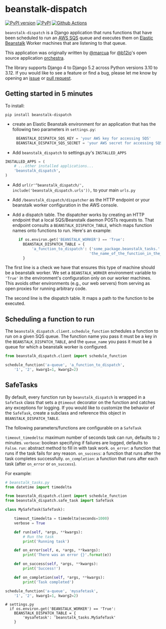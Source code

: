 # beanstalk-dispatch

[![PyPI version](https://badge.fury.io/py/beanstalk-dispatch.svg?maxAge=2592000)](https://badge.fury.io/py/beanstalk-dispatch)
[![PyPI](https://img.shields.io/pypi/pyversions/beanstalk-dispatch.svg)](https://pypi.python.org/pypi/beanstalk-dispatch)
[![Github Actions](https://github.com/joshblum/beanstalk-dispatch/actions/workflows/ci.yml/badge.svg)](https://github.com/joshblum/beanstalk-dispatch/actions)

`beanstalk-dispatch` is a Django application that runs functions that have been
scheduled to run an [AWS SQS](https://aws.amazon.com/sqs/) queue and executes
them on [Elastic Beanstalk](https://aws.amazon.com/elasticbeanstalk/) Worker
machines that are listening to that queue.

This application was originally written by [@marcua](https://github.com/marcua)
for [@b12io](https://github.com/b12io)'s open source application
[orchestra](https://github.com/b12io/orchestra).

The library supports Django 4 to Django 5.2 across Python versions 3.10 to
3.12. If you would like to see a feature or find a bug, please let me know by
opening an [issue](https://github.com/joshblum/beanstalk-dispatch/issues) or
[pull request](https://github.com/joshblum/beanstalk-dispatch/pulls).

## Getting started in 5 minutes

To install:

```
pip install beanstalk-dispatch
```

- create an Elastic Beanstalk environment for an application
  that has the following two parameters in `settings.py`:

```python
     BEANSTALK_DISPATCH_SQS_KEY = 'your AWS key for accessing SQS'
     BEANSTALK_DISPATCH_SQS_SECRET = 'your AWS secret for accessing SQS'
```

- Add `beanstalk_dispatch` to settings.py's `INSTALLED_APPS`

```python
INSTALLED_APPS = (
    # ...other installed applications...
    'beanstalk_dispatch',
)
```

- Add `url(r'^beanstalk_dispatch/', include('beanstalk_dispatch.urls')),` to
  your main `urls.py`

- Add `/beanstalk_dispatch/dispatcher` as the HTTP endpoint or your beanstalk
  worker configuration in the AWS console.

- Add a dispatch table. The dispatcher works by creating an HTTP endpoint
  that a local SQS/Beanstalk daemon POSTs requests to. That endpoint
  consults a `BEANSTALK_DISPATCH_TABLE`, which maps function names onto
  functions to run. Here's an example:

```python
      if os.environ.get('BEANSTALK_WORKER') == 'True':
        BEANSTALK_DISPATCH_TABLE = {
            'a_function_to_dispatch': ('some_package.beanstalk_tasks.'
                                      'the_name_of_the_function_in_the_module')
        }
```

The first line is a check we have that ensures this type of machine should
be a beanstalk worker. We set a `BEANSTALK_WORKER` environment variable to
`'True'` in the environment's configuration only on our worker machines.
This avoids other environments (e.g., our web servers) from serving as open
proxies for running arbitrary code.

The second line is the dispatch table. It maps a path to the function to be
executed.

## Scheduling a function to run

The `beanstalk_dispatch.client.schedule_function` schedules a function to run
on a given SQS queue. The function name you pass it must be a key in the
`BEANSTALK_DISPATCH_TABLE`, and the `queue_name` you pass it must be a queue
for which a beanstalk worker is configured.

```python
from beanstalk_dispatch.client import schedule_function

schedule_function('a-queue', 'a_function_to_dispatch',
    '1', '2', kwarg1=1, kwarg2=2)
```

## SafeTasks

By default, every function run by `beanstalk_dispatch` is wrapped in a
`SafeTask` class that sets a `@timeout` decorator on the function and catches
any exceptions for logging. If you would like to customize the behavior of the
`SafeTask`, create a subclass and reference this object in
`BEANSTALK_DISPATCH_TABLE`.

The following parameters/functions are configurable on a `SafeTask`

`timeout_timedelta`: maximum number of seconds task can run, defaults to `2`
minutes.
`verbose`: boolean specifying if failures are logged, defaults to `False`.
`run`: abstract method to fill in with task work.
`on_error`: a function that runs if the task fails for any reason.
`on_success`: a function that runs after the task completes successfully.
`on_completion`: a function that runs after each task (after `on_error` or
`on_success`).

For example:

```python
# beanstalk_tasks.py
from datetime import timedelta

from beanstalk_dispatch.client import schedule_function
from beanstalk_dispatch.safe_task import SafeTask

class MySafeTask(SafeTask):

    timeout_timedelta = timedelta(seconds=1000)
    verbose = True

    def run(self, *args, **kwargs):
        # Run the task
        print('Running task')

    def on_error(self, e, *args, **kwargs):
        print('There was an error {}'.format(e))

    def on_success(self, *args, **kwargs):
        print('Success!')

    def on_completion(self, *args, **kwargs):
        print('Task completed')

schedule_function('a-queue', 'mysafetask',
    '1', '2', kwarg1=1, kwarg2=2)
```

```
# settings.py
  if os.environ.get('BEANSTALK_WORKER') == 'True':
    BEANSTALK_DISPATCH_TABLE = {
        'mysafetask': 'beanstalk_tasks.MySafeTask'
    }
```
